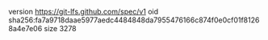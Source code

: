 version https://git-lfs.github.com/spec/v1
oid sha256:fa7a9718daae5977aedc4484848da7955476166c874f0e0cf01f81268a4e7e06
size 3278
